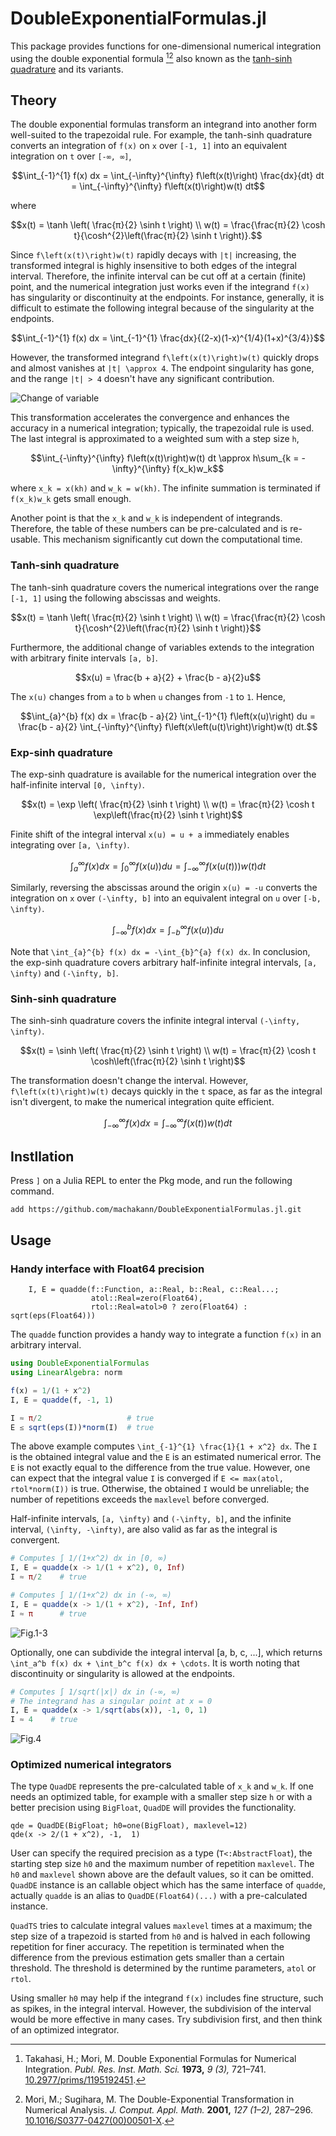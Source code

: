 # DoubleExponentialFormulas.jl

This package provides functions for one-dimensional numerical integration using the double exponential formula [^1][^2] also known as the [tanh-sinh quadrature](https://en.wikipedia.org/wiki/Tanh-sinh_quadrature) and its variants.



## Theory

The double exponential formulas transform an integrand into another form well-suited to the trapezoidal rule. For example, the tanh-sinh quadrature converts an integration of ``f(x)`` on ``x`` over ``[-1, 1]`` into an equivalent integration on ``t`` over ``[-∞, ∞]``,

```math
\int_{-1}^{1} f(x) dx = \int_{-\infty}^{\infty} f\left(x(t)\right) \frac{dx}{dt} dt = \int_{-\infty}^{\infty} f\left(x(t)\right)w(t) dt
```

where

```math
x(t) = \tanh \left( \frac{π}{2} \sinh t \right) \\
w(t) = \frac{\frac{π}{2} \cosh t}{\cosh^{2}\left(\frac{π}{2} \sinh t \right)}.
```

Since ``f\left(x(t)\right)w(t)`` rapidly decays with ``|t|`` increasing, the transformed integral is highly insensitive to both edges of the integral interval. Therefore, the infinite interval can be cut off at a certain (finite) point, and the numerical integration just works even if the integrand ``f(x)`` has singularity or discontinuity at the endpoints. For instance, generally, it is difficult to estimate the following integral because of the singularity at the endpoints.

```math
\int_{-1}^{1} f(x) dx = \int_{-1}^{1} \frac{dx}{(2-x)(1-x)^{1/4}(1+x)^{3/4}}
```

However, the transformed integrand ``f\left(x(t)\right)w(t)`` quickly drops and almost vanishes at ``|t| \approx 4``. The endpoint singularity has gone, and the range ``|t| > 4`` doesn't have any significant contribution.

![Change of variable](https://imgur.com/0hJKg50.png)

This transformation accelerates the convergence and enhances the accuracy in a numerical integration; typically, the trapezoidal rule is used. The last integral is approximated to a weighted sum with a step size ``h``,

```math
\int_{-\infty}^{\infty} f\left(x(t)\right)w(t) dt \approx h\sum_{k = -\infty}^{\infty} f(x_k)w_k
```

where ``x_k = x(kh)`` and ``w_k = w(kh)``. The infinite summation is terminated if ``f(x_k)w_k`` gets small enough.

Another point is that the ``x_k`` and ``w_k`` is independent of integrands. Therefore, the table of these numbers can be pre-calculated and is re-usable. This mechanism significantly cut down the computational time.


### Tanh-sinh quadrature

The tanh-sinh quadrature covers the numerical integrations over the range ``[-1, 1]`` using the following abscissas and weights.

```math
x(t) = \tanh \left( \frac{π}{2} \sinh t \right) \\
w(t) = \frac{\frac{π}{2} \cosh t}{\cosh^{2}\left(\frac{π}{2} \sinh t \right)}
```

Furthermore, the additional change of variables extends to the integration with arbitrary finite intervals ``[a, b]``.

```math
x(u) = \frac{b + a}{2} + \frac{b - a}{2}u
```

The ``x(u)`` changes from ``a`` to ``b`` when ``u`` changes from ``-1`` to ``1``. Hence,

```math
\int_{a}^{b} f(x) dx = \frac{b - a}{2} \int_{-1}^{1} f\left(x(u)\right) du = \frac{b - a}{2} \int_{-\infty}^{\infty} f\left(x\left(u(t)\right)\right)w(t) dt.
```


### Exp-sinh quadrature

The exp-sinh quadrature is available for the numerical integration over the half-infinite interval ``[0, \infty)``.

```math
x(t) = \exp \left( \frac{π}{2} \sinh t \right) \\
w(t) = \frac{π}{2} \cosh t \exp\left(\frac{π}{2} \sinh t \right)
```

Finite shift of the integral interval ``x(u) = u + a`` immediately enables integrating over ``[a, \infty)``.

```math
\int_{a}^{\infty} f(x) dx = \int_{0}^{\infty} f\left(x(u)\right) du = \int_{-\infty}^{\infty} f\left(x\left(u(t)\right)\right)w(t) dt
```

Similarly, reversing the abscissas around the origin ``x(u) = -u`` converts the integration on ``x`` over ``(-\infty, b]`` into an equivalent integral on ``u`` over ``[-b, \infty)``.

```math
\int_{-\infty}^{b} f(x) dx = \int_{-b}^{\infty} f\left(x(u)\right) du
```

Note that ``\int_{a}^{b} f(x) dx = -\int_{b}^{a} f(x) dx``. In conclusion, the exp-sinh quadrature covers arbitrary half-infinite integral intervals, ``[a, \infty)`` and ``(-\infty, b]``.



### Sinh-sinh quadrature

The sinh-sinh quadrature covers the infinite integral interval ``(-\infty, \infty)``.

```math
x(t) = \sinh \left( \frac{π}{2} \sinh t \right) \\
w(t) = \frac{π}{2} \cosh t \cosh\left(\frac{π}{2} \sinh t \right)
```

The transformation doesn't change the interval. However, ``f\left(x(t)\right)w(t)`` decays quickly in the ``t`` space, as far as the integral isn't divergent, to make the numerical integration quite efficient.

```math
\int_{-\infty}^{\infty} f(x) dx = \int_{-\infty}^{\infty} f\left(x(t)\right)w(t) dt
```



## Instllation

Press `]` on a Julia REPL to enter the Pkg mode, and run the following command.

```
add https://github.com/machakann/DoubleExponentialFormulas.jl.git
```



## Usage

### Handy interface with Float64 precision

```
    I, E = quadde(f::Function, a::Real, b::Real, c::Real...;
                  atol::Real=zero(Float64),
                  rtol::Real=atol>0 ? zero(Float64) : sqrt(eps(Float64)))
```

The `quadde` function provides a handy way to integrate a function ``f(x)`` in an arbitrary interval.

```julia
using DoubleExponentialFormulas
using LinearAlgebra: norm

f(x) = 1/(1 + x^2)
I, E = quadde(f, -1, 1)

I ≈ π/2                   # true
E ≤ sqrt(eps(I))*norm(I)  # true
```

The above example computes ``\int_{-1}^{1} \frac{1}{1 + x^2} dx``. The `I` is the obtained integral value and the `E` is an estimated numerical error. The `E` is not exactly equal to the difference from the true value. However, one can expect that the integral value `I` is converged if `E <= max(atol, rtol*norm(I))` is true. Otherwise, the obtained `I` would be unreliable; the number of repetitions exceeds the `maxlevel` before converged.

Half-infinite intervals, ``[a, \infty)`` and ``(-\infty, b]``, and the infinite interval, ``(\infty, -\infty)``, are also valid as far as the integral is convergent.

```julia
# Computes ∫ 1/(1+x^2) dx in [0, ∞)
I, E = quadde(x -> 1/(1 + x^2), 0, Inf)
I ≈ π/2    # true

# Computes ∫ 1/(1+x^2) dx in (-∞, ∞)
I, E = quadde(x -> 1/(1 + x^2), -Inf, Inf)
I ≈ π      # true
```

![Fig.1-3](https://imgur.com/id5rPIP.png)

Optionally, one can subdivide the integral interval [a, b, c, ...], which returns ``\int_a^b f(x) dx + \int_b^c f(x) dx + \cdots``.  It is worth noting that discontinuity or singularity is allowed at the endpoints.

```julia
# Computes ∫ 1/sqrt(|x|) dx in (-∞, ∞)
# The integrand has a singular point at x = 0
I, E = quadde(x -> 1/sqrt(abs(x)), -1, 0, 1)
I ≈ 4    # true
```

![Fig.4](https://imgur.com/ckPlHsi.png)


### Optimized numerical integrators

The type `QuadDE` represents the pre-calculated table of ``x_k`` and ``w_k``. If one needs an optimized table, for example with a smaller step size ``h`` or with a better precision using `BigFloat`, `QuadDE` will provides the functionality.

```
qde = QuadDE(BigFloat; h0=one(BigFloat), maxlevel=12)
qde(x -> 2/(1 + x^2), -1,  1)
```

User can specify the required precision as a type (`T<:AbstractFloat`), the starting step size `h0` and the maximum number of repetition `maxlevel`. The `h0` and `maxlevel` shown above are the default values, so it can be omitted. `QuadDE` instance is an callable object which has the same interface of `quadde`, actually `quadde` is an alias to `QuadDE(Float64)(...)` with a pre-calculated instance.

`QuadTS` tries to calculate integral values `maxlevel` times at a maximum; the step size of a trapezoid is started from `h0` and is halved in each following repetition for finer accuracy. The repetition is terminated when the difference from the previous estimation gets smaller than a certain threshold.  The threshold is determined by the runtime parameters, `atol` or `rtol`.

Using smaller `h0` may help if the integrand `f(x)` includes fine structure, such as spikes, in the integral interval. However, the subdivision of the interval would be more effective in many cases. Try subdivision first, and then think of an optimized integrator.



[^1]: Takahasi, H.; Mori, M. Double Exponential Formulas for Numerical Integration. *Publ. Res. Inst. Math. Sci.* **1973,** *9 (3),* 721–741.  [10.2977/prims/1195192451](https://doi.org/10.2977/prims/1195192451).

[^2]: Mori, M.; Sugihara, M. The Double-Exponential Transformation in Numerical Analysis. *J. Comput. Appl. Math.* **2001,** *127 (1–2),* 287–296.  [10.1016/S0377-0427(00)00501-X](https://doi.org/10.1016/S0377-0427(00)00501-X).

